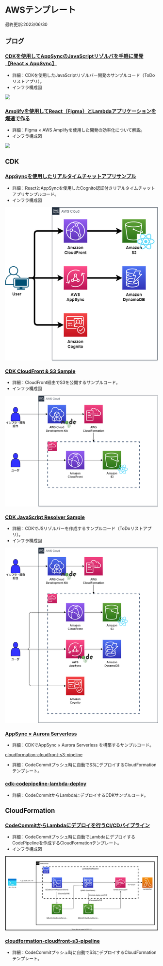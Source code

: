 # AWSテンプレート
最終更新:2023/06/30

## ブログ

### [CDKを使用してAppSyncのJavaScriptリゾルバを手軽に開発【React × AppSync】](https://qiita.com/ryome/items/07898916c9cfff0080ab)

- 詳細：CDKを使用したJavaScriptリゾルバー開発のサンプルコード（ToDoリストアプリ）。
- インフラ構成図

![](https://camo.qiitausercontent.com/b1bb639ef2b059d31cccf7115917380c4f1ad22a/68747470733a2f2f71696974612d696d6167652d73746f72652e73332e61702d6e6f727468656173742d312e616d617a6f6e6177732e636f6d2f302f3434393836372f65363261373461342d663931392d323735392d633862662d3062386662376363383030632e706e67)

### [Amplifyを使用してReact（Figma）とLambdaアプリケーションを爆速で作る](https://qiita.com/ryome/items/e70f7d192efa67524df9)

- 詳細：Figma × AWS Amplifyを使用した開発の効率化について解説。
- インフラ構成図

![](https://camo.qiitausercontent.com/fafec2bffbb95ab09bb9f7c44aa54e4a1250bd5f/68747470733a2f2f71696974612d696d6167652d73746f72652e73332e61702d6e6f727468656173742d312e616d617a6f6e6177732e636f6d2f302f3434393836372f33323631386335382d616633312d353762322d313539392d3461316634323961663133622e706e67)


## CDK

### [AppSyncを使用したリアルタイムチャットアプリサンプル](https://github.com/ryomeblog/realtime_chat_appsync)

- 詳細：ReactとAppSyncを使用したCognito認証付きリアルタイムチャットアプリサンプルコード。
- インフラ構成図

![](https://github.com/ryomeblog/realtime_chat_appsync/blob/master/img/infrastructure.drawio.png)

### [CDK CloudFront & S3 Sample](https://github.com/ryomeblog/cdk-cloudfront-s3-sample)

- 詳細：CloudFront経由でS3を公開するサンプルコード。
- インフラ構成図

![](https://github.com/ryomeblog/cdk-cloudfront-s3-sample/blob/master/img/infrastructure.drawio.png)


### [CDK JavaScript Resolver Sample](https://github.com/ryomeblog/cdk-js-resolvers-sample)

- 詳細：CDKでJSリゾルバーを作成するサンプルコード（ToDoリストアプリ）。
- インフラ構成図

![](https://github.com/ryomeblog/cdk-js-resolvers-sample/blob/master/img/infrastructure.drawio.png)


### [AppSync × Aurora Serverless](https://github.com/ryomeblog/cdk_aurora_appsync)

- 詳細：CDKでAppSync × Aurora Serverless を構築するサンプルコード。

[cloudformation-cloudfront-s3-pipeline](https://github.com/ryomeblog/cloudformation-cloudfront-s3-pipeline)

- 詳細：CodeCommitプッシュ時に自動でS3にデプロイするCloudFormationテンプレート。

### [cdk-codepipeline-lambda-deploy](https://github.com/ryomeblog/cdk-codepipeline-lambda-deploy)

- 詳細：CodeCommitからLambdaにデプロイするCDKサンプルコード。

## CloudFormation

### [CodeCommitからLambdaにデプロイを行うCI/CDパイプライン](https://github.com/ryomeblog/lambda-test-cfn-pipeline)

- 詳細：CodeCommitプッシュ時に自動でLambdaにデプロイするCodePipelineを作成するCloudFormationテンプレート。
- インフラ構成図

![](https://github.com/ryomeblog/lambda-test-cfn-pipeline/blob/master/infrastructure.drawio.svg)

### [cloudformation-cloudfront-s3-pipeline](https://github.com/ryomeblog/cloudformation-cloudfront-s3-pipeline)

- 詳細：CodeCommitプッシュ時に自動でS3にデプロイするCloudFormationテンプレート。


